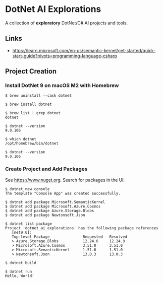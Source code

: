 # DotNet AI Explorations

A collection of **exploratory** DotNet/C# AI projects and tools.

## Links

- https://learn.microsoft.com/en-us/semantic-kernel/get-started/quick-start-guide?pivots=programming-language-csharp

## Project Creation

### Install DotNet 9 on macOS M2 with Homebrew

```
$ brew uninstall --cask dotnet

$ brew install dotnet

$ brew list | grep dotnet
dotnet

$ dotnet --version
9.0.106

$ which dotnet
/opt/homebrew/bin/dotnet

$ dotnet --version
9.0.106
```

### Create Project and Add Packages

See https://www.nuget.org.  Search for packages in the UI.

```
$ dotnet new console
The template "Console App" was created successfully.

$ dotnet add package Microsoft.SemanticKernel
$ dotnet add package Microsoft.Azure.Cosmos
$ dotnet add package Azure.Storage.Blobs
$ dotnet add package Newtonsoft.Json

$ dotnet list package
Project 'dotnet_ai_explorations' has the following package references
   [net9.0]:
   Top-level Package               Requested   Resolved
   > Azure.Storage.Blobs           12.24.0     12.24.0
   > Microsoft.Azure.Cosmos        3.51.0      3.51.0
   > Microsoft.SemanticKernel      1.51.0      1.51.0
   > Newtonsoft.Json               13.0.3      13.0.3
   
$ dotnet build

$ dotnet run
Hello, World!
```
